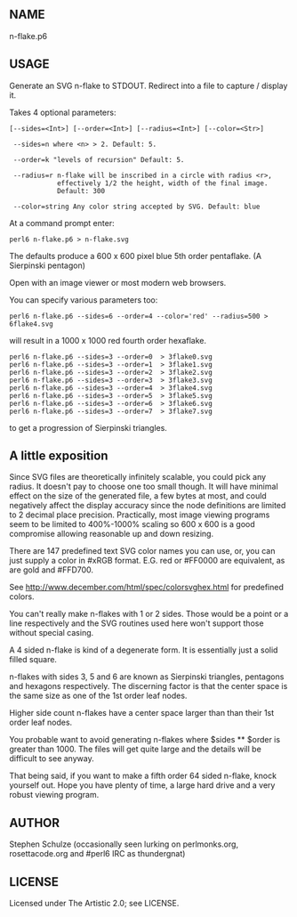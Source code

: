 ## NAME

n-flake.p6

## USAGE

Generate an SVG n-flake to STDOUT. Redirect into a file to capture / display it.

Takes 4 optional parameters:

    [--sides=<Int>] [--order=<Int>] [--radius=<Int>] [--color=<Str>]

     --sides=n where <n> > 2. Default: 5.

     --order=k "levels of recursion" Default: 5.

     --radius=r n-flake will be inscribed in a circle with radius <r>,
                effectively 1/2 the height, width of the final image.
                Default: 300

     --color=string Any color string accepted by SVG. Default: blue


At a command prompt enter:

    perl6 n-flake.p6 > n-flake.svg

The defaults produce a 600 x 600 pixel blue 5th order pentaflake.
(A Sierpinski pentagon)

Open with an image viewer or most modern web browsers.

You can specify various parameters too:

    perl6 n-flake.p6 --sides=6 --order=4 --color='red' --radius=500 > 6flake4.svg

will result in a 1000 x 1000 red fourth order hexaflake.

    perl6 n-flake.p6 --sides=3 --order=0  > 3flake0.svg
    perl6 n-flake.p6 --sides=3 --order=1  > 3flake1.svg
    perl6 n-flake.p6 --sides=3 --order=2  > 3flake2.svg
    perl6 n-flake.p6 --sides=3 --order=3  > 3flake3.svg
    perl6 n-flake.p6 --sides=3 --order=4  > 3flake4.svg
    perl6 n-flake.p6 --sides=3 --order=5  > 3flake5.svg
    perl6 n-flake.p6 --sides=3 --order=6  > 3flake6.svg
    perl6 n-flake.p6 --sides=3 --order=7  > 3flake7.svg

to get a progression of Sierpinski triangles.

## A little exposition

Since SVG files are theoretically infinitely scalable, you could pick any
radius. It doesn't pay to choose one too small though. It will have minimal
effect on the size of the generated file, a few bytes at most, and could
negatively affect the display accuracy since the node definitions are limited to
2 decimal place precision. Practically, most image viewing programs seem to be
limited to 400%-1000% scaling so 600 x 600 is a good compromise allowing
reasonable up and down resizing.

There are 147 predefined text SVG color names you can use, or, you can just
supply a color in #xRGB format. E.G. red or #FF0000 are equivalent, as are gold
and #FFD700.

See http://www.december.com/html/spec/colorsvghex.html for predefined colors.

You can't really make n-flakes with 1 or 2 sides. Those would be a point or a
line respectively and the SVG routines used here won't support those without
special casing.

A 4 sided n-flake is kind of a degenerate form. It is essentially just a solid
filled square.

n-flakes with sides 3, 5 and 6 are known as Sierpinski triangles, pentagons and
hexagons respectively. The discerning factor is that the center space is the
same size as one of the 1st order leaf nodes.

Higher side count n-flakes have a center space larger than than their 1st order
leaf nodes.

You probable want to avoid generating n-flakes where $sides ** $order is greater
than 1000. The files will get quite large and the details will be difficult to
see anyway.

That being said, if you want to make a fifth order 64 sided n-flake, knock
yourself out. Hope you have plenty of time, a large hard drive and a very robust
viewing program.

## AUTHOR

Stephen Schulze (occasionally seen lurking on perlmonks.org, rosettacode.org and
 #perl6 IRC as thundergnat)

## LICENSE

Licensed under The Artistic 2.0; see LICENSE.
